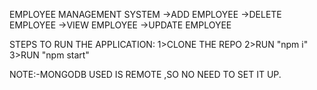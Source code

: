 EMPLOYEE MANAGEMENT SYSTEM
->ADD EMPLOYEE
->DELETE EMPLOYEE
->VIEW EMPLOYEE
->UPDATE EMPLOYEE

STEPS TO RUN THE APPLICATION:
1>CLONE THE REPO
2>RUN "npm i"
3>RUN "npm start"

NOTE:-MONGODB USED IS REMOTE ,SO NO NEED TO SET IT UP.